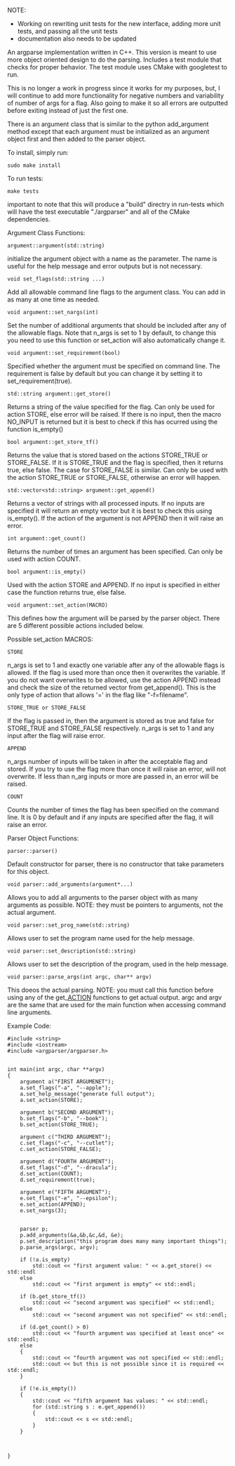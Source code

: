 NOTE:
- Working on rewriting unit tests for the new interface, adding more unit tests, and passing all the unit tests
- documentation also needs to be updated

An argparse implementation written in C++. This version is meant to use more object oriented design to do the parsing. Includes a test module that checks for proper behavior. The test module uses CMake with googletest to run.

This is no longer a work in progress since it works for my purposes, but, I will continue to add more functionality for negative numbers and variability of number of args for a flag. Also going to make it so all errors are outputted before exiting instead of just the first one. 


There is an argument class that is similar to the python add_argument method except that each argument must be initialized as an argument object first and then added to the parser object. 

To install, simply run:

    sudo make install 

To run tests:

    make tests

important to note that this will produce a "build" directry in run-tests which will have the test executable "./argparser" and all of the CMake dependencies.


Argument Class Functions:

    argument::argument(std::string)

initialize the argument object with a name as the parameter. The name is useful for the help message and error outputs but is not necessary.

    void set_flags(std::string ...)

Add all allowable command line flags to the argument class. You can add in as many at one time as needed.

    void argument::set_nargs(int)

Set the number of additional arguments that should be included after any of the allowable flags. Note that n_args is set to 1 by default, to change this you need to use this function or set_action will also automatically change it.

    void argument::set_requirement(bool)

Specified whether the argument must be specified on command line. The requirement is false by default but you can change it by setting it to set_requirement(true). 

    std::string argument::get_store()

Returns a string of the value specified for the flag. Can only be used for action STORE, else error will be raised. If there is no input, then the macro NO_INPUT is returned but it is best to check if this has ocurred using the function is_empty() 

    bool argument::get_store_tf()

Returns the value that is stored based on the actions STORE_TRUE or STORE_FALSE. If it is STORE_TRUE and the flag is specified, then it returns true, else false. The case for STORE_FALSE is similar. Can only be used with the action STORE_TRUE or STORE_FALSE, otherwise an error will happen.
    
    std::vector<std::string> argument::get_append()

Returns a vector of strings with all processed inputs. If no inputs are specified it will return an empty vector but it is best to check this using is_empty(). If the action of the argument is not APPEND then it will raise an error.

    int argument::get_count()

Returns the number of times an argument has been specified. Can only be used with action COUNT.

    bool argument::is_empty()

Used with the action STORE and APPEND. If no input is specified in either case the function returns true, else false.

    void argument::set_action(MACRO)

This defines how the argument will be parsed by the parser object. There are 5 different possible actions included below.

Possible set_action MACROS:

    STORE

n_args is set to 1 and exactly one variable after any of the allowable flags is allowed. If the flag is used more than once then it overwrites the variable. If you do not want overwrites to be allowed, use the action APPEND instead and check the size of the returned vector from get_append(). This is the only type of action that allows '=' in the flag like "-f=filename".

    STORE_TRUE or STORE_FALSE

If the flag is passed in, then the argument is stored as true and false for STORE_TRUE and STORE_FALSE respectively. n_args is set to 1 and any input after the flag will raise error.

    APPEND

n_args number of inputs will be taken in after the acceptable flag and stored. If you try to use the flag more than once it will raise an error, will not overwrite. If less than n_arg inputs or more are passed in, an error will be raised.

    COUNT

Counts the number of times the flag has been specified on the command line. It is 0 by default and if any inputs are specified after the flag, it will raise an error.


Parser Object Functions:

    parser::parser()

Default constructor for parser, there is no constructor that take parameters for this object.

    void parser::add_arguments(argument*...)

Allows you to add all arguments to the parser object with as many arguments as possible. NOTE: they must be pointers to arguments, not the actual argument.

    void parser::set_prog_name(std::string)

Allows user to set the program name used for the help message.

    void parser::set_description(std::string)

Allows user to set the description of the program, used in the help message.

    void parser::parse_args(int argc, char** argv)

This doeos the actual parsing. NOTE: you must call this function before using any of the get_[ACTION]() functions to get actual output. argc and argv are the same that are used for the main function when accessing command line arguments.

    
Example Code:

    #include <string>
    #include <iostream>
    #include <argparser/argparser.h>


    int main(int argc, char **argv) 
    {
        argument a("FIRST ARGUMENET");
        a.set_flags("-a", "--apple");
        a.set_help_message("generate full output");
        a.set_action(STORE);

        argument b("SECOND ARGUMENT");
        b.set_flags("-b", "--book");
        b.set_action(STORE_TRUE);

        argument c("THIRD ARGUMENT");
        c.set_flags("-c", "--cutlet");
        c.set_action(STORE_FALSE);

        argument d("FOURTH ARGUMENT");
        d.set_flags("-d", "--dracula");
        d.set_action(COUNT);
        d.set_requirement(true);

        argument e("FIFTH ARGUMENT");
        e.set_flags("-e", "--epsilon");
        e.set_action(APPEND);
        e.set_nargs(3);


        parser p;
        p.add_arguments(&a,&b,&c,&d, &e);
        p.set_description("this program does many many important things");
        p.parse_args(argc, argv);

        if (!a.is_empty)
            std::cout << "first argument value: " << a.get_store() << std::endl
        else
            std::cout << "first argument is empty" << std::endl;    

        if (b.get_store_tf())
            std::cout << "second argument was specified" << std::endl; 
        else
            std::cout << "second argument was not specified" << std::endl;
        
        if (d.get_count() > 0)
            std::cout << "fourth argument was specified at least once" << std::endl;
        else
        {
            std::cout << "fourth argument was not specified << std::endl;
            std::cout << but this is not possible since it is required << std::endl;
        }

        if (!e.is_empty())
        {
            std::cout << "fifth argument has values: " << std::endl;
            for (std::string s : e.get_append())
            {
                std::cout << s << std::endl;
            }
        }



    }






